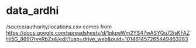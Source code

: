 # data_ardhi

/source/authority/locations.csv comes from https://docs.google.com/spreadsheets/d/1pkpeWm2YS47wASYQu72isKFAZHi5G_869I7ryvRbZs4/edit?usp=drive_web&ouid=101461457265449463283
